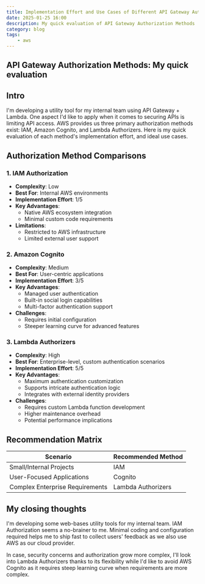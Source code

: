 ```yaml
---
title: Implementation Effort and Use Cases of Different API Gateway Authorization Methods
date: 2025-01-25 16:00
description: My quick evaluation of API Gateway Authorization Methods
category: blog
tags:
    - aws
---
```


## API Gateway Authorization Methods: My quick evaluation

## Intro
I'm developing a utility tool for my internal team using API Gateway + Lambda. One aspect I'd like to apply when it comes to securing APIs is limiting API access. AWS provides us three primary authorization methods exist: IAM, Amazon Cognito, and Lambda Authorizers. Here is my quick evaluation of each method's implementation effort, and ideal use cases.

## Authorization Method Comparisons

### 1. IAM Authorization
- **Complexity**: Low
- **Best For**: Internal AWS environments
- **Implementation Effort**: 1/5
- **Key Advantages**:
  * Native AWS ecosystem integration
  * Minimal custom code requirements
- **Limitations**:
  * Restricted to AWS infrastructure
  * Limited external user support

### 2. Amazon Cognito
- **Complexity**: Medium
- **Best For**: User-centric applications
- **Implementation Effort**: 3/5
- **Key Advantages**:
  * Managed user authentication
  * Built-in social login capabilities
  * Multi-factor authentication support
- **Challenges**:
  * Requires initial configuration
  * Steeper learning curve for advanced features

### 3. Lambda Authorizers
- **Complexity**: High
- **Best For**: Enterprise-level, custom authentication scenarios
- **Implementation Effort**: 5/5
- **Key Advantages**:
  * Maximum authentication customization
  * Supports intricate authentication logic
  * Integrates with external identity providers
- **Challenges**:
  * Requires custom Lambda function development
  * Higher maintenance overhead
  * Potential performance implications

## Recommendation Matrix

| Scenario | Recommended Method |
|----------|-------------------|
| Small/Internal Projects | IAM |
| User-Focused Applications | Cognito |
| Complex Enterprise Requirements | Lambda Authorizers |

## My closing thoughts
I'm developing some web-bases utility tools for my internal team. IAM Authorization seems a no-brainer to me. Minimal coding and configuration required helps me to ship fast to collect users' feedback as we also use AWS as our cloud provider.

In case, security concerns and authorization grow more complex, I'll look into Lambda Authorizers thanks to its flexibility while I'd like to avoid AWS Cognito as it requires steep learning curve when requirements are more complex.

